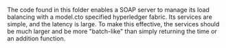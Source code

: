 The code found in this folder enables a SOAP server to manage its load balancing with a model.cto specified hyperledger fabric.  Its services are simple, and the latency is large.  To make this effective, the services should be much larger and be more "batch-like" than simply returning the time or an addition function. 